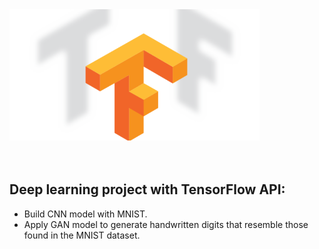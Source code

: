 <img src="https://github.com/josjsjen/Project-with-TensorFlow/blob/master/2FNLTensorFlow.png" width=400 >
<br><br><br>

## Deep learning project with TensorFlow API:
* Build CNN model with MNIST.
* Apply GAN model to generate handwritten digits that resemble those found in the MNIST dataset.

